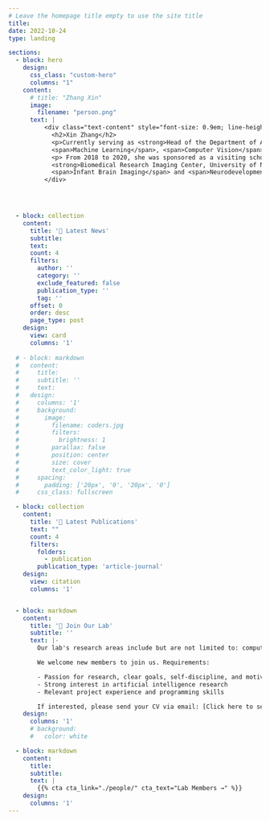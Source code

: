 ```yaml
---
# Leave the homepage title empty to use the site title
title:
date: 2022-10-24
type: landing

sections:
  - block: hero
    design:
      css_class: "custom-hero"
      columns: "1"
    content:
      # title: "Zhang Xin"
      image:
        filename: "person.png"
      text: |
          <div class="text-content" style="font-size: 0.9em; line-height: 1.5;">
            <h2>Xin Zhang</h2>
            <p>Currently serving as <strong>Head of the Department of Artificial Intelligence, Assistant Dean of the School of Electronics and Information, South China University of Technology</strong>. Her research interests include
            <span>Machine Learning</span>, <span>Computer Vision</span>, <span>Intelligent Human-Computer Interaction</span>, and <span>Brain Imaging Data Processing</span>.</p>
            <p> From 2018 to 2020, she was sponsored as a visiting scholar at the
            <strong>Biomedical Research Imaging Center, University of North Carolina at Chapel Hill</strong>, where she worked on machine learning-based research in
            <span>Infant Brain Imaging</span> and <span>Neurodevelopmental Disorder Analysis</span>.</p>
          </div>



  
  - block: collection
    content:
      title: '📣 Latest News'
      subtitle:
      text:
      count: 4
      filters:
        author: ''
        category: ''
        exclude_featured: false
        publication_type: ''
        tag: ''
      offset: 0
      order: desc
      page_type: post
    design:
      view: card
      columns: '1'
  
  # - block: markdown
  #   content:
  #     title:
  #     subtitle: ''
  #     text:
  #   design:
  #     columns: '1'
  #     background:
  #       image: 
  #         filename: coders.jpg
  #         filters:
  #           brightness: 1
  #         parallax: false
  #         position: center
  #         size: cover
  #         text_color_light: true
  #     spacing:
  #       padding: ['20px', '0', '20px', '0']
  #     css_class: fullscreen

  - block: collection
    content:
      title: '📑 Latest Publications'
      text: ""
      count: 4
      filters:
        folders:
          - publication
        publication_type: 'article-journal'
    design:
      view: citation
      columns: '1'


  - block: markdown
    content:
      title: '🚀 Join Our Lab'
      subtitle: ''
      text: |-
        Our lab's research areas include but are not limited to: computer vision, machine learning, medical data analysis (imaging, pathology, genomics, clinical records, etc.), and multi-modal large models.

        We welcome new members to join us. Requirements:

        - Passion for research, clear goals, self-discipline, and motivation
        - Strong interest in artificial intelligence research
        - Relevant project experience and programming skills

        If interested, please send your CV via email: [Click here to send email](mailto:eexinzhang@scut.edu.cn) 😃
    design:
      columns: '1'
      # background:
      #   color: white

  - block: markdown
    content:
      title:
      subtitle:
      text: |
        {{% cta cta_link="./people/" cta_text="Lab Members →" %}}
    design:
      columns: '1'
---
```

